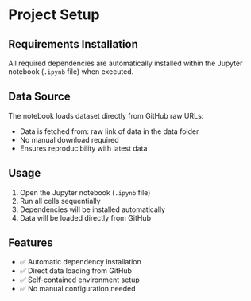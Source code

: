 # Project Setup

## Requirements Installation
All required dependencies are automatically installed within the Jupyter notebook (`.ipynb` file) when executed.

## Data Source
The notebook loads dataset directly from GitHub raw URLs:
- Data is fetched from: raw link of data in the data folder
- No manual download required
- Ensures reproducibility with latest data

## Usage
1. Open the Jupyter notebook (`.ipynb` file)
2. Run all cells sequentially
3. Dependencies will be installed automatically
4. Data will be loaded directly from GitHub

## Features
- ✅ Automatic dependency installation
- ✅ Direct data loading from GitHub
- ✅ Self-contained environment setup
- ✅ No manual configuration needed
